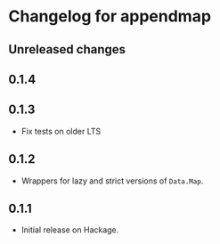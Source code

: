# Changelog for appendmap

## Unreleased changes

## 0.1.4

## 0.1.3

* Fix tests on older LTS

## 0.1.2

* Wrappers for lazy and strict versions of `Data.Map`.

## 0.1.1

* Initial release on Hackage.

